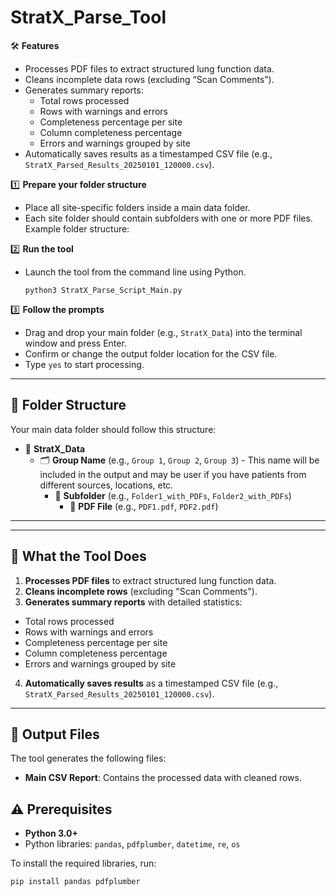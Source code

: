 # StratX_Parse_Tool

🛠 **Features**
- Processes PDF files to extract structured lung function data.
- Cleans incomplete data rows (excluding “Scan Comments”).
- Generates summary reports:
  - Total rows processed
  - Rows with warnings and errors
  - Completeness percentage per site
  - Column completeness percentage
  - Errors and warnings grouped by site
- Automatically saves results as a timestamped CSV file (e.g., `StratX_Parsed_Results_20250101_120000.csv`).

1️⃣ **Prepare your folder structure**  
   - Place all site-specific folders inside a main data folder.
   - Each site folder should contain subfolders with one or more PDF files.  
   Example folder structure:

2️⃣ **Run the tool**  
- Launch the tool from the command line using Python.  
  ```
  python3 StratX_Parse_Script_Main.py
  ```
3️⃣ **Follow the prompts**  
- Drag and drop your main folder (e.g., `StratX_Data`) into the terminal window and press Enter.  
- Confirm or change the output folder location for the CSV file.  
- Type `yes` to start processing.

---

## 📂 Folder Structure 

Your main data folder should follow this structure:

- 📁 **StratX_Data**
  - 🗂️ **Group Name** (e.g., `Group 1`, `Group 2`, `Group 3`) - This name will be included in the output and may be user if you have patients from different sources, locations, etc.
    - 📂 **Subfolder** (e.g., `Folder1_with_PDFs`, `Folder2_with_PDFs`)
      - 📄 **PDF File** (e.g., `PDF1.pdf`, `PDF2.pdf`)


---

---

## 📝 What the Tool Does
1. **Processes PDF files** to extract structured lung function data.
2. **Cleans incomplete rows** (excluding "Scan Comments").
3. **Generates summary reports** with detailed statistics:
- Total rows processed
- Rows with warnings and errors
- Completeness percentage per site
- Column completeness percentage
- Errors and warnings grouped by site
4. **Automatically saves results** as a timestamped CSV file (e.g., `StratX_Parsed_Results_20250101_120000.csv`).

---

## 📂 Output Files
The tool generates the following files:
- **Main CSV Report**: Contains the processed data with cleaned rows.


## ⚠️ Prerequisites
- **Python 3.0+**  
- Python libraries: `pandas`, `pdfplumber`, `datetime`, `re`, `os`

To install the required libraries, run:  
```bash
pip install pandas pdfplumber
